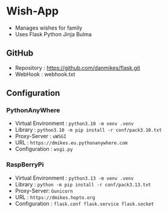 # Wish-App

- Manages wishes for family
- Uses Flask Python Jinja Bulma

## GitHub
- Repository : https://github.com/danmikes/flask.git
- WebHook : webhook.txt

## Configuration

### PythonAnyWhere
  - Virtual Environment : `python3.10 -m venv .venv`
  - Library : `python3.10 -m pip install -r conf/pack3.10.txt`
  - Proxy-Server : `uWSGI`
  - URL : `https://dmikes.eu.pythonanywhere.com`
  - Configuration : `wsgi.py`

### RaspBerryPi
  - Virtual Environment : `python3.13 -m venv .venv`
  - Library : `python -m pip install -r conf/pack3.13.txt`
  - Proxy-Server: `Gunicorn`
  - URL : `https://dmikes.hopto.org`
  - Configuration : `flask.conf flask.service flask.socket`
